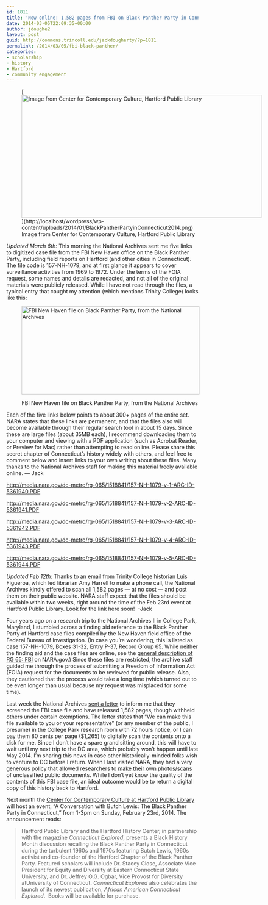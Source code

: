 ```yaml
---
id: 1811
title: 'Now online: 1,582 pages from FBI on Black Panther Party in Connecticut, courtesy of the National Archives'
date: 2014-03-05T22:09:35+00:00
author: jdoughe2
layout: post
guid: http://commons.trincoll.edu/jackdougherty/?p=1811
permalink: /2014/03/05/fbi-black-panther/
categories:
- scholarship
- history
- Hartford
- community engagement
---
```

<figure id="attachment_1812" style="width: 630px" class="wp-caption aligncenter">[<img class="size-full wp-image-1812" alt="Image from Center for Contemporary Culture, Hartford Public Library" src="http://localhost/wordpress/wp-content/uploads/2014/01/BlackPantherPartyinConnecticut2014.png" width="630" height="323" srcset="http://localhost/wordpress/wp-content/uploads/2014/01/BlackPantherPartyinConnecticut2014.png 630w, http://localhost/wordpress/wp-content/uploads/2014/01/BlackPantherPartyinConnecticut2014-300x154.png 300w" sizes="(max-width: 630px) 100vw, 630px" />](http://localhost/wordpress/wp-content/uploads/2014/01/BlackPantherPartyinConnecticut2014.png)<figcaption class="wp-caption-text">Image from Center for Contemporary Culture, Hartford Public Library</figcaption></figure>

_Updated March 6th:_ This morning the National Archives sent me five links to digitized case file from the FBI New Haven office on the Black Panther Party, including field reports on Hartford (and other cities in Connecticut). The file code is 157-NH-1079, and at first glance it appears to cover surveillance activities from 1969 to 1972. Under the terms of the FOIA request, some names and details are redacted, and not all of the original materials were publicly released. While I have not read through the files, a typical entry that caught my attention (which mentions Trinity College) looks like this:<figure id="attachment_1857" style="width: 467px" class="wp-caption aligncenter">

<img class="size-full wp-image-1857" alt="FBI New Haven file on Black Panther Party, from the National Archives" src="http://localhost/wordpress/wp-content/uploads/2014/01/157-NH-1079-v-4-page2.png" width="467" height="231" srcset="http://localhost/wordpress/wp-content/uploads/2014/01/157-NH-1079-v-4-page2.png 467w, http://localhost/wordpress/wp-content/uploads/2014/01/157-NH-1079-v-4-page2-300x148.png 300w" sizes="(max-width: 467px) 100vw, 467px" /><figcaption class="wp-caption-text">FBI New Haven file on Black Panther Party, from the National Archives</figcaption></figure>

Each of the five links below points to about 300+ pages of the entire set. NARA states that these links are permanent, and that the files also will become available through their regular search tool in about 15 days. Since these are large files (about 35MB each), I recommend downloading them to your computer and viewing with a PDF application (such as Acrobat Reader, or Preview for Mac) rather than attempting to read online. Please share this secret chapter of Connecticut&#8217;s history widely with others, and feel free to comment below and insert links to your own writing about these files. Many thanks to the National Archives staff for making this material freely available online. — Jack

<a href="http://media.nara.gov/dc-metro/rg-065/1518841/157-NH-1079-v-1-ARC-ID-5361940.PDF" target="_blank">http://media.nara.gov/dc-metro/rg-065/1518841/157-NH-1079-v-1-ARC-ID-5361940.PDF</a>

<a href="http://media.nara.gov/dc-metro/rg-065/1518841/157-NH-1079-v-2-ARC-ID-5361941.PDF" target="_blank">http://media.nara.gov/dc-metro/rg-065/1518841/157-NH-1079-v-2-ARC-ID-5361941.PDF</a>

<a href="http://media.nara.gov/dc-metro/rg-065/1518841/157-NH-1079-v-3-ARC-ID-5361942.PDF" target="_blank">http://media.nara.gov/dc-metro/rg-065/1518841/157-NH-1079-v-3-ARC-ID-5361942.PDF</a>

<a href="http://media.nara.gov/dc-metro/rg-065/1518841/157-NH-1079-v-4-ARC-ID-5361943.PDF" target="_blank">http://media.nara.gov/dc-metro/rg-065/1518841/157-NH-1079-v-4-ARC-ID-5361943.PDF</a>

<a href="http://media.nara.gov/dc-metro/rg-065/1518841/157-NH-1079-v-5-ARC-ID-5361944.PDF" target="_blank">http://media.nara.gov/dc-metro/rg-065/1518841/157-NH-1079-v-5-ARC-ID-5361944.PDF</a>

_Updated Feb 12th:_ Thanks to an email from Trinity College historian Luis Figueroa, which led librarian Amy Harrell to make a phone call, the National Archives kindly offered to scan all 1,582 pages &#8212; at no cost &#8212; and post them on their public website. NARA staff expect that the files should be available within two weeks, right around the time of the Feb 23rd event at Hartford Public Library. Look for the link here soon!  -Jack

Four years ago on a research trip to the National Archives II in College Park, Maryland, I stumbled across a finding aid reference to the Black Panther Party of Hartford case files compiled by the New Haven field office of the Federal Bureau of Investigation. (In case you&#8217;re wondering, this is listed as case 157-NH-1079, Boxes 31-32, Entry P-37, Record Group 65. While neither the finding aid and the case files are online, see the <a href="http://www.archives.gov/research/guide-fed-records/groups/065.html" target="_blank">general description of RG 65: FBI</a> on NARA.gov.) Since these files are restricted, the archive staff guided me through the process of submitting a Freedom of Information Act (FOIA) request for the documents to be reviewed for public release. Also, they cautioned that the process would take a long time (which turned out to be even longer than usual because my request was misplaced for some time).

Last week the National Archives <a href="http://localhost/wordpress/wp-content/uploads/2014/01/NARA-Hartford-BlackPanthers-2014-01-08.pdf" target="_blank">sent a letter</a> to inform me that they screened the FBI case file and have released 1,582 pages, though withheld others under certain exemptions. The letter states that &#8220;We can make this file available to you or your representative&#8221; (or any member of the public, I presume) in the College Park research room with 72 hours notice, or I can pay them 80 cents per page ($1,265) to digitally scan the contents onto a disk for me. Since I don&#8217;t have a spare grand sitting around, this will have to wait until my next trip to the DC area, which probably won&#8217;t happen until late May 2014. I&#8217;m sharing this news in case other historically-minded folks wish to venture to DC before I return. When I last visited NARA, they had a very generous policy that allowed researchers to <a href="http://www.archives.gov/dc-metro/college-park/researcher-info.html" target="_blank">make their own photos/scans</a> of unclassified public documents. While I don&#8217;t yet know the quality of the contents of this FBI case file, an ideal outcome would be to return a digital copy of this history back to Hartford.

Next month the <a href="http://center.hplct.org/" target="_blank">Center for Contemporary Culture at Hartford Public Library</a> will host an event, &#8220;A Conversation with Butch Lewis: The Black Panther Party in Connecticut,&#8221; from 1-3pm on Sunday, February 23rd, 2014. The announcement reads:

> Hartford Public Library and the Hartford History Center, in partnership with the magazine _Connecticut Explored_, presents a Black History Month discussion recalling the Black Panther Party in Connecticut during the turbulent 1960s and 1970s featuring Butch Lewis, 1960s activist and co-founder of the Hartford Chapter of the Black Panther Party. Featured scholars will include Dr. Stacey Close, Associate Vice President for Equity and Diversity at Eastern Connecticut State University, and Dr. Jeffrey O.G. Ogbar, Vice Provost for Diversity atUniversity of Connecticut. _Connecticut Explored_ also celebrates the launch of its newest publication, _African American Connecticut Explored_.  Books will be available for purchase.
